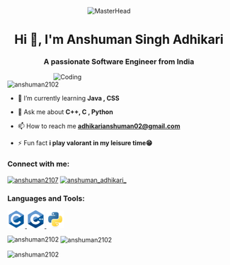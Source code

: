 &nbsp;&nbsp;&nbsp;&nbsp;&nbsp;&nbsp;&nbsp;&nbsp;&nbsp;&nbsp;&nbsp;&nbsp;&nbsp;&nbsp;&nbsp;&nbsp;&nbsp;&nbsp;&nbsp;&nbsp;&nbsp;&nbsp;&nbsp;&nbsp;&nbsp;&nbsp;&nbsp;&nbsp;&nbsp;&nbsp;&nbsp;&nbsp;&nbsp;&nbsp;&nbsp;&nbsp;&nbsp;&nbsp;&nbsp;&nbsp;&nbsp;&nbsp;&nbsp;&nbsp;&nbsp; ![MasterHead](https://raw.githubusercontent.com/gist/codesandtags/998ecaff2f1b1a0f1d97d6d8a93867b9/raw/0d405110fc8f9a4acfd31937a820076dea8fe46f/welcome.gif)

<h1 align="center">Hi 👋, I'm Anshuman Singh Adhikari</h1>
<h3 align="center">A passionate Software Engineer from India</h3>

<img align="right" alt="Coding" width="400" src="https://media4.giphy.com/media/v1.Y2lkPTc5MGI3NjExOGE2OTMyNzZiZDU0NDdlYjhhNGNkMzFiZmQ1OTE2OTc4YTY2OWQ1NCZlcD12MV9pbnRlcm5hbF9naWZzX2dpZklkJmN0PWc/qgQUggAC3Pfv687qPC/giphy.gif">

<p align="left"> <img src="https://komarev.com/ghpvc/?username=anshuman2102&label=Profile%20views&color=0e75b6&style=flat" alt="anshuman2102" /> </p>

- 🌱 I’m currently learning **Java , CSS**

- 💬 Ask me about **C++, C , Python**

- 📫 How to reach me **adhikarianshuman02@gmail.com**

- ⚡ Fun fact **i play valorant in my leisure time😁**

<h3 align="left">Connect with me:</h3>
<p align="left">
<a href="https://linkedin.com/in/anshuman2107" target="blank"><img align="center" src="https://raw.githubusercontent.com/rahuldkjain/github-profile-readme-generator/master/src/images/icons/Social/linked-in-alt.svg" alt="anshuman2107" height="30" width="40" /></a>
<a href="https://instagram.com/anshuman_adhikari_" target="blank"><img align="center" src="https://raw.githubusercontent.com/rahuldkjain/github-profile-readme-generator/master/src/images/icons/Social/instagram.svg" alt="anshuman_adhikari_" height="30" width="40" /></a>
</p>

<h3 align="left">Languages and Tools:</h3>
<p align="left"> <a href="https://www.cprogramming.com/" target="_blank" rel="noreferrer"> <img src="https://raw.githubusercontent.com/devicons/devicon/master/icons/c/c-original.svg" alt="c" width="40" height="40"/> </a> <a href="https://www.w3schools.com/cpp/" target="_blank" rel="noreferrer"> <img src="https://raw.githubusercontent.com/devicons/devicon/master/icons/cplusplus/cplusplus-original.svg" alt="cplusplus" width="40" height="40"/> </a> <a href="https://www.python.org" target="_blank" rel="noreferrer"> <img src="https://raw.githubusercontent.com/devicons/devicon/master/icons/python/python-original.svg" alt="python" width="40" height="40"/> </a> </p>

<p><img align="left" src="https://github-readme-stats.vercel.app/api/top-langs?username=anshuman2102&show_icons=true&locale=en&layout=compact" alt="anshuman2102" /></p>

<p>&nbsp;<img align="center" src="https://github-readme-stats.vercel.app/api?username=anshuman2102&show_icons=true&locale=en" alt="anshuman2102" /></p>

<p><img align="center" src="https://github-readme-streak-stats.herokuapp.com/?user=anshuman2102&" alt="anshuman2102" /></p>
